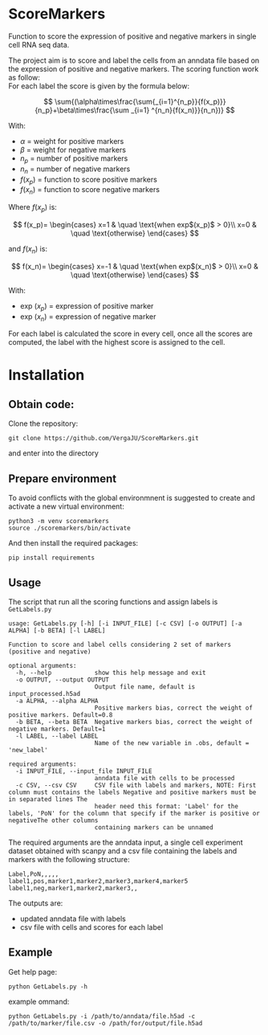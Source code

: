 # ScoreMarkers

Function to score the expression of positive and negative markers in single cell RNA seq data.

The project aim is to score and label the cells from an anndata file based on the expression of positive and negative markers. The scoring function work as follow:<br/>
For each label the score is given by the formula below:<br/>

$$
\sum{(\alpha\times\frac{\sum{_{i=1}^{n_p}}{f(x_p)}}{n_p}+\beta\times\frac{\sum _{i=1} ^{n_n}{f(x_n)}}{n_n})}
$$

With:
- $\alpha$ = weight for positive markers
- $\beta$ = weight for negative markers
- $n_p$ = number of positive markers
- $n_n$ = number of negative markers
- $f(x_p)$ = function to score positive markers
- $f(x_n)$ = function to score negative markers


Where $f(x_p)$ is:

$$
f(x_p)=
\begin{cases}
x=1 & \quad \text{when exp$(x_p)$ > 0}\\ 
x=0 & \quad \text{otherwise}
\end{cases}
$$

and $f(x_n)$ is:

$$
f(x_n)=
\begin{cases}
x=-1 & \quad \text{when exp$(x_n)$ > 0}\\ 
x=0 & \quad \text{otherwise}
\end{cases}
$$

With:
- exp $(x_p)$ = expression of positive marker
- exp $(x_n)$ = expression of negative marker

For each label is calculated the score in every cell, once all the scores are computed, the label with the highest score is assigned to the cell.

# Installation

## Obtain code:

Clone the repository:
```
git clone https://github.com/VergaJU/ScoreMarkers.git
```
and enter into the directory

## Prepare environment

To avoid conflicts with the global environmnent is suggested to create and activate a new virtual environment:
```
python3 -m venv scoremarkers
source ./scoremarkers/bin/activate
```

And then install the required packages:

```
pip install requirements
```

## Usage

The script that run all the scoring functions and assign labels is `GetLabels.py`
```
usage: GetLabels.py [-h] [-i INPUT_FILE] [-c CSV] [-o OUTPUT] [-a ALPHA] [-b BETA] [-l LABEL]

Function to score and label cells considering 2 set of markers (positive and negative)

optional arguments:
  -h, --help            show this help message and exit
  -o OUTPUT, --output OUTPUT
                        Output file name, default is input_processed.h5ad
  -a ALPHA, --alpha ALPHA
                        Positive markers bias, correct the weight of positive markers. Default=0.8
  -b BETA, --beta BETA  Negative markers bias, correct the weight of negative markers. Default=1
  -l LABEL, --label LABEL
                        Name of the new variable in .obs, default = 'new_label'

required arguments:
  -i INPUT_FILE, --input_file INPUT_FILE
                        anndata file with cells to be processed
  -c CSV, --csv CSV     CSV file with labels and markers, NOTE: First column must contains the labels Negative and positive markers must be in separated lines The
                        header need this format: 'Label' for the labels, 'PoN' for the column that specify if the marker is positive or negativeThe other columns
                        containing markers can be unnamed

```

The required arguments are the anndata input, a single cell experiment dataset obtained with scanpy and a csv file containing the labels and markers with the following structure:
```
Label,PoN,,,,,
label1,pos,marker1,marker2,marker3,marker4,marker5
label1,neg,marker1,marker2,marker3,,
```

The outputs are:
- updated anndata file with labels
- csv file with cells and scores for each label

## Example

Get help page:
```
python GetLabels.py -h
```

example ommand:
```
python GetLabels.py -i /path/to/anndata/file.h5ad -c /path/to/marker/file.csv -o /path/for/output/file.h5ad
```
